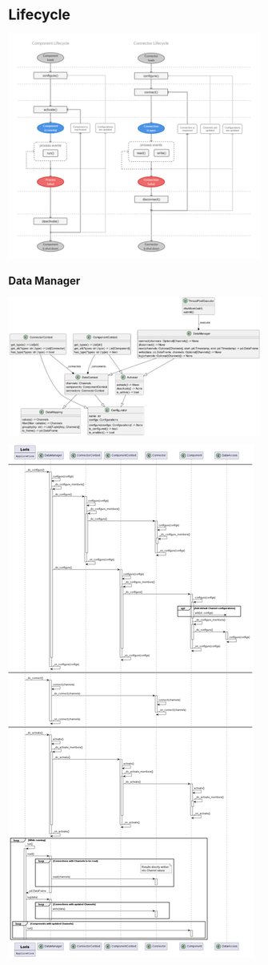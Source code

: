 # Lifecycle

![Lifecycle Overview](../../doc/_static/lifecycle.png)


## Data Manager

![DataManager Class Diagram](../../doc/_static/diagrams/data-manager.png)

![Lifecycle Sequence Diagram](../../doc/_static/diagrams/lifecycle.png)
